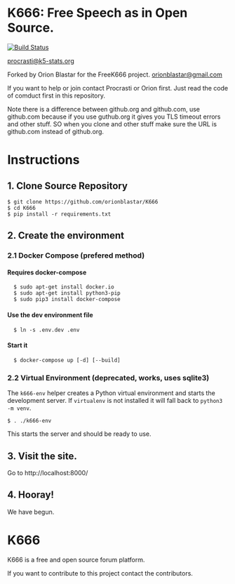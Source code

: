 # K666: Free Speech as in Open Source.
[![Build Status](https://app.travis-ci.com/solve-coagulate/K666.svg?branch=master)](https://app.travis-ci.com/github/solve-coagulate/K666)

procrasti@k5-stats.org

Forked by Orion Blastar for the FreeK666 project.
orionblastar@gmail.com

If you want to help or join contact Procrasti or Orion first. Just read the code of comduct first in this repository.

Note there is a difference between github.org and github.com, use github.com because if you use guthub.org it gives you TLS timeout errors and other stuff. SO when you clone and other stuff make sure the URL is github.com instead of github.org.

# Instructions

## 1. Clone Source Repository
```
$ git clone https://github.com/orionblastar/K666
$ cd K666
$ pip install -r requirements.txt
```

## 2. Create the environment

### 2.1 Docker Compose (prefered method)

#### Requires docker-compose
```
  $ sudo apt-get install docker.io
  $ sudo apt-get install python3-pip
  $ sudo pip3 install docker-compose
```
#### Use the dev environment file
```
  $ ln -s .env.dev .env
```

#### Start it
```
  $ docker-compose up [-d] [--build]
```

### 2.2 Virtual Environment (deprecated, works, uses sqlite3)
The `k666-env` helper creates a Python virtual environment and starts the
development server. If `virtualenv` is not installed it will fall back to
`python3 -m venv`.
```
$ . ./k666-env
```

This starts the server and should be ready to use.

## 3. Visit the site.
Go to http://localhost:8000/

## 4. Hooray!

We have begun.

# K666 

K666 is a free and open source forum platform.

If you want to contribute to this project contact the contributors.
